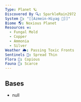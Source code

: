 ```yaml
---
Type: Planet 🪐
Discovered By 🔍: SparkleRain2972
System 🔆: "[[Azmein-Hiyag 🔆]]"
Biome 🌎: Noxious Planet
Resources ⚒️:
  - Fungal Mold
  - Copper
  - Ammonia
  - Silver
Weather 🌦️: Passing Toxic Fronts
Sentinels 🚨: Spread Thin
Flora 🌿: Copious
Fauna 🐾: Scarce
---
```

## Bases
- null